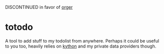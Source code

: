 DISCONTINUED in favor of [orger](https://github.com/karlicoss/orger)

# totodo
A tool to add stuff to my todolist from anywhere. Perhaps it could be useful to you too, heavily relies on [kython](https://github.com/karlicoss/kython) and my private data providers though.
